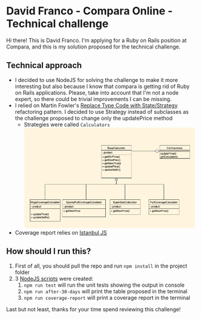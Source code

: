 # David Franco - Compara Online - Technical challenge

Hi there! This is David Franco. I'm applying for a Ruby on Rails position at Compara, and this is my solution proposed for the technical challenge.

## Technical approach
- I decided to use NodeJS for solving  the challenge to make it more interesting but also because I know that compara is getting rid of Ruby on Rails applications. Please, take into account that I'm not a node expert, so there could be trivial improvements I can be missing.
- I relied on Martin Fowler's [Replace Type Code with State/Strategy](https://refactoring.com/catalog/replaceTypeCodeWithSubclasses.html) refactoring pattern. I decided to use Strategy instead of subclasses as the challenge proposed to change only the updatePrice method
  - Strategies were called `Calculators`
  ![Calculators](./CalculatorClasses.png)
- Coverage report relies on [Istanbul JS](https://istanbul.js.org/)


## How should I run this?
1. First of all, you should pull the repo and run `npm install` in the project folder
2. 3 [NodeJS scripts](https://docs.npmjs.com/cli/v6/using-npm/scripts) were created:
   1. `npm run test` will run the unit tests showing the output in console
   2. `npm run after-30-days` will print the table proposed in the terminal
   3. `npm run coverage-report` will print a coverage report in the terminal


Last but not least, thanks for your time spend reviewing this challenge!